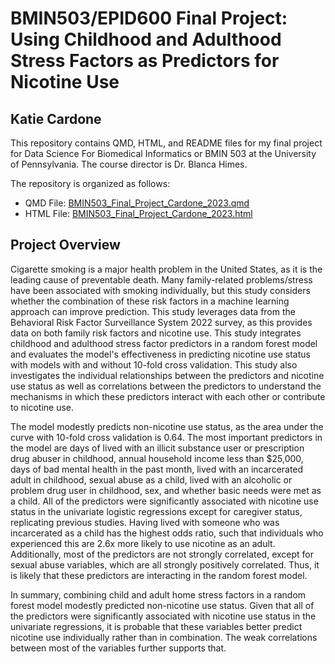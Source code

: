 # BMIN503/EPID600 Final Project: Using Childhood and Adulthood Stress Factors as Predictors for Nicotine Use

## Katie Cardone

This repository contains QMD, HTML, and README files for my final project for Data Science For Biomedical Informatics or BMIN 503 at the University of Pennsylvania. The course director is Dr. Blanca Himes.

The repository is organized as follows:
* QMD File: [BMIN503_Final_Project_Cardone_2023.qmd](https://github.com/katiecardone26/BMIN503_Final_Project/blob/master/BMIN503_Final_Project_Cardone_2023.qmd)
* HTML File: [BMIN503_Final_Project_Cardone_2023.html](https://github.com/katiecardone26/BMIN503_Final_Project/blob/master/BMIN503_Final_Project_Cardone_2023.html)

## Project Overview

Cigarette smoking is a major health problem in the United States, as it is the leading cause of preventable death. Many family-related problems/stress have been associated with smoking individually, but this study considers whether the combination of these risk factors in a machine learning approach can improve prediction. This study leverages data from the Behavioral Risk Factor Surveillance System 2022 survey, as this provides data on both family risk factors and nicotine use. This study integrates childhood and adulthood stress factor predictors in a random forest model and evaluates the model's effectiveness in predicting nicotine use status with models with and without 10-fold cross validation. This study also investigates the individual relationships between the predictors and nicotine use status as well as correlations between the predictors to understand the mechanisms in which these predictors interact with each other or contribute to nicotine use. 

The model modestly predicts non-nicotine use status, as the area under the curve with 10-fold cross validation is 0.64. The most important predictors in the model are days of lived with an illicit substance user or prescription drug abuser in childhood, annual household income less than $25,000, days of bad mental health in the past month, lived with an incarcerated adult in childhood, sexual abuse as a child, lived with an alcoholic or problem drug user in childhood, sex, and whether basic needs were met as a child. All of the predictors were significantly associated with nicotine use status in the univariate logistic regressions except for caregiver status, replicating previous studies. Having lived with someone who was incarcerated as a child has the highest odds ratio, such that individuals who experienced this are 2.6x more likely to use nicotine as an adult. Additionally, most of the predictors are not strongly correlated, except for sexual abuse variables, which are all strongly positively correlated. Thus, it is likely that these predictors are interacting in the random forest model.

In summary, combining child and adult home stress factors in a random forest model modestly predicted non-nicotine use status. Given that all of the predictors were significantly associated with nicotine use status in the univariate regressions, it is probable that these variables better predict nicotine use individually rather than in combination. The weak correlations between most of the variables further supports that.

